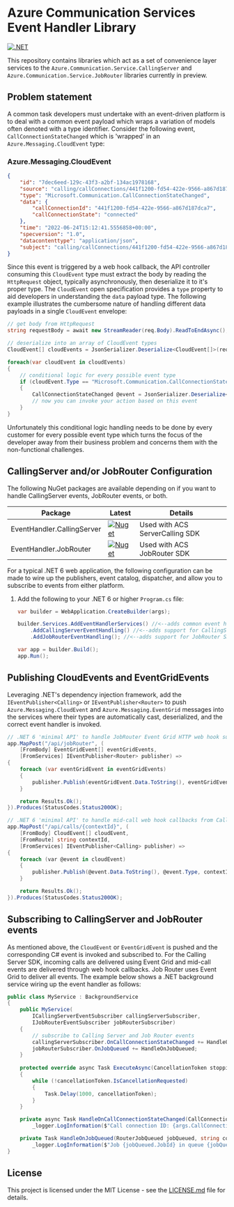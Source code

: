 # Azure Communication Services Event Handler Library

[![.NET](https://github.com/jasonshave/Azure.Communication.Service/actions/workflows/dotnet.yml/badge.svg)](https://github.com/jasonshave/Azure.Communication.Service/actions/workflows/dotnet.yml)

This repository contains libraries which act as a set of convenience layer services to the `Azure.Communication.Service.CallingServer` and `Azure.Communication.Service.JobRouter` libraries currently in preview.

## Problem statement

A common task developers must undertake with an event-driven platform is to deal with a common event payload which wraps a variation of models often denoted with a type identifier. Consider the following event, `CallConnectionStateChanged` which is 'wrapped' in an `Azure.Messaging.CloudEvent` type:

### Azure.Messaging.CloudEvent

```json
{
    "id": "7dec6eed-129c-43f3-a2bf-134ac1978168",
    "source": "calling/callConnections/441f1200-fd54-422e-9566-a867d187dca7/callState",
    "type": "Microsoft.Communication.CallConnectionStateChanged",
    "data": {
        "callConnectionId": "441f1200-fd54-422e-9566-a867d187dca7",
        "callConnectionState": "connected"
    },
    "time": "2022-06-24T15:12:41.5556858+00:00",
    "specversion": "1.0",
    "datacontenttype": "application/json",
    "subject": "calling/callConnections/441f1200-fd54-422e-9566-a867d187dca7/callState"
}
```

Since this event is triggered by a web hook callback, the API controller consuming this `CloudEvent` type must extract the body by reading the `HttpRequest` object, typically asynchronously, then deserialize it to it's proper type. The `CloudEvent` open specification provides a `type` property to aid developers in understanding the `data` payload type. The following example illustrates the cumbersome nature of handling different data payloads in a single `CloudEvent` envelope:

```csharp
// get body from HttpRequest
string requestBody = await new StreamReader(req.Body).ReadToEndAsync();

// deserialize into an array of CloudEvent types
CloudEvent[] cloudEvents = JsonSerializer.Deserialize<CloudEvent[]>(requestBody);

foreach(var cloudEvent in cloudEvents)
{
    // conditional logic for every possible event type
    if (cloudEvent.Type == "Microsoft.Communication.CallConnectionStateChanged")
    {
        CallConnectionStateChanged @event = JsonSerializer.Deserialize<CallConnectionStateChanged>(cloudEvent.Data);        
        // now you can invoke your action based on this event    
    }
}
```

Unfortunately this conditional logic handling needs to be done by every customer for every possible event type which turns the focus of the developer away from their business problem and concerns them with the non-functional challenges.

## CallingServer and/or JobRouter Configuration

The following NuGet packages are available depending on if you want to handle CallingServer events, JobRouter events, or both.

| Package | Latest | Details
|--|--|--|
| EventHandler.CallingServer | [![Nuget](https://img.shields.io/nuget/v/JasonShave.Azure.Communication.Service.EventHandler.CallingServer.svg?style=flat)](https://www.nuget.org/packages/JasonShave.Azure.Communication.Service.EventHandler.CallingServer/)   | Used with ACS ServerCalling SDK |
| EventHandler.JobRouter | [![Nuget](https://img.shields.io/nuget/v/JasonShave.Azure.Communication.Service.EventHandler.JobRouter.svg?style=flat)](https://www.nuget.org/packages/JasonShave.Azure.Communication.Service.EventHandler.JobRouter/) | Used with ACS JobRouter SDK |

For a typical .NET 6 web application, the following configuration can be made to wire up the publishers, event catalog, dispatcher, and allow you to subscribe to events from either platform.

1. Add the following to your .NET 6 or higher `Program.cs` file:

    ```csharp
    var builder = WebApplication.CreateBuilder(args);

    builder.Services.AddEventHandlerServices() //<--adds common event handling services
        .AddCallingServerEventHandling() //<--adds support for CallingServer SDK events
        .AddJobRouterEventHandling(); //<--adds support for JobRouter SDK events
    
    var app = builder.Build();
    app.Run();
    ```

## Publishing CloudEvents and EventGridEvents

Leveraging .NET's dependency injection framework, add the `IEventPublisher<Calling>` or `IEventPublisher<Router>` to push `Azure.Messaging.CloudEvent` and `Azure.Messaging.EventGrid` messages into the services where their types are automatically cast, deserialized, and the correct event handler is invoked.

```csharp
// .NET 6 'minimal API' to handle JobRouter Event Grid HTTP web hook subscription
app.MapPost("/api/jobRouter", (
    [FromBody] EventGridEvent[] eventGridEvents,
    [FromServices] IEventPublisher<Router> publisher) =>
{
    foreach (var eventGridEvent in eventGridEvents)
    {
        publisher.Publish(eventGridEvent.Data.ToString(), eventGridEvent.EventType);
    }

    return Results.Ok();
}).Produces(StatusCodes.Status200OK);

// .NET 6 'minimal API' to handle mid-call web hook callbacks from CallingServer
app.MapPost("/api/calls/{contextId}", (
    [FromBody] CloudEvent[] cloudEvent,
    [FromRoute] string contextId,
    [FromServices] IEventPublisher<Calling> publisher) =>
{
    foreach (var @event in cloudEvent)
    {
        publisher.Publish(@event.Data.ToString(), @event.Type, contextId);
    }

    return Results.Ok();
}).Produces(StatusCodes.Status200OK);
```

## Subscribing to CallingServer and JobRouter events

As mentioned above, the `CloudEvent` or `EventGridEvent` is pushed and the corresponding C# event is invoked and subscribed to. For the Calling Server SDK, incoming calls are delivered using Event Grid and mid-call events are delivered through web hook callbacks. Job Router uses Event Grid to deliver all events. The example below shows a .NET background service wiring up the event handler as follows:

```csharp
public class MyService : BackgroundService
{
    public MyService(
        ICallingServerEventSubscriber callingServerSubscriber,
        IJobRouterEventSubscriber jobRouterSubscriber)
    {
        // subscribe to Calling Server and Job Router events
        callingServerSubscriber.OnCallConnectionStateChanged += HandleOnCallConnectionStateChanged;
        jobRouterSubscriber.OnJobQueued += HandleOnJobQueued;
    }
    
    protected override async Task ExecuteAsync(CancellationToken stoppingToken)
    {
        while (!cancellationToken.IsCancellationRequested)
        {
            Task.Delay(1000, cancellationToken);
        }
    }

    private async Task HandleOnCallConnectionStateChanged(CallConnectionStateChanged args, string contextId) =>
        _logger.LogInformation($"Call connection ID: {args.CallConnectionId} | Context: {contextId}");

    private Task HandleOnJobQueued(RouterJobQueued jobQueued, string contextId) =>
        _logger.LogInformation($"Job {jobQueued.JobId} in queue {jobQueued.QueueId}")
}
```

## License

This project is licensed under the MIT License - see the [LICENSE.md](license.md) file for details.
